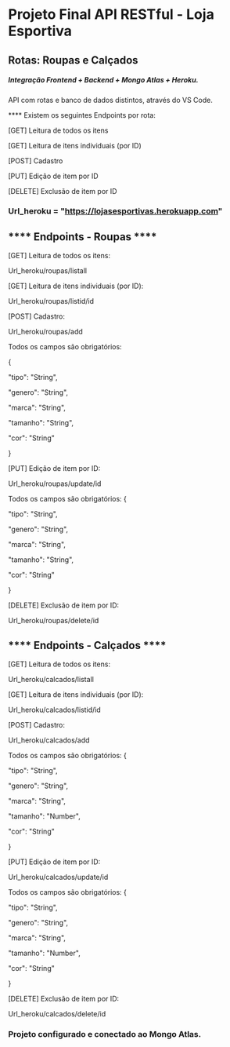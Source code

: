 # Projeto Final API RESTful - Loja Esportiva

## Rotas: Roupas e Calçados

##### Integração Frontend + Backend + Mongo Atlas + Heroku.

API com rotas e banco de dados distintos, através do VS Code.

**** Existem os seguintes Endpoints por rota:

[GET] Leitura de todos os itens

[GET] Leitura de itens individuais (por ID)

[POST] Cadastro

[PUT] Edição de item por ID

[DELETE] Exclusão de item por ID


###  Url_heroku = "https://lojasesportivas.herokuapp.com"

## **** Endpoints - Roupas ****

[GET] Leitura de todos os itens:

Url_heroku/roupas/listall


[GET] Leitura de itens individuais (por ID):

Url_heroku/roupas/listid/id


[POST] Cadastro:

Url_heroku/roupas/add


Todos os campos são obrigatórios:

{ 

  "tipo": "String", 

  "genero": "String",
  
  "marca": "String", 
  
  "tamanho": "String",
  
  "cor": "String"
  
}

[PUT] Edição de item por ID:

Url_heroku/roupas/update/id

Todos os campos são obrigatórios:
{ 

  "tipo": "String", 
  
  "genero": "String",
  
  "marca": "String", 
  
  "tamanho": "String",
  
  "cor": "String"
  
}

[DELETE] Exclusão de item por ID:

Url_heroku/roupas/delete/id


## **** Endpoints - Calçados ****

[GET] Leitura de todos os itens:

Url_heroku/calcados/listall


[GET] Leitura de itens individuais (por ID):

Url_heroku/calcados/listid/id


[POST] Cadastro:

Url_heroku/calcados/add


Todos os campos são obrigatórios:
{ 

  "tipo": "String", 

  "genero": "String",
  
  "marca": "String", 
  
  "tamanho": "Number",
  
  "cor": "String"
  
}

[PUT] Edição de item por ID:

Url_heroku/calcados/update/id


Todos os campos são obrigatórios:
{ 

  "tipo": "String", 

  "genero": "String",
  
  "marca": "String", 
  
  "tamanho": "Number",
  
  "cor": "String"
  
}

[DELETE] Exclusão de item por ID:

Url_heroku/calcados/delete/id


### Projeto configurado e conectado ao Mongo Atlas.
